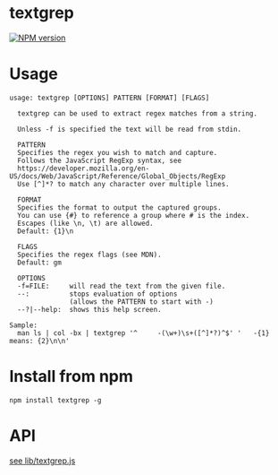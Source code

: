 # textgrep

[![NPM version](https://img.shields.io/npm/v/textgrep.svg?style=flat-square)](http://www.npmjs.com/package/textgrep)

# Usage

```
usage: textgrep [OPTIONS] PATTERN [FORMAT] [FLAGS]

  textgrep can be used to extract regex matches from a string.

  Unless -f is specified the text will be read from stdin.

  PATTERN
  Specifies the regex you wish to match and capture.
  Follows the JavaScript RegExp syntax, see
  https://developer.mozilla.org/en-US/docs/Web/JavaScript/Reference/Global_Objects/RegExp
  Use [^]*? to match any character over multiple lines.

  FORMAT
  Specifies the format to output the captured groups.
  You can use {#} to reference a group where # is the index.
  Escapes (like \n, \t) are allowed.
  Default: {1}\n

  FLAGS
  Specifies the regex flags (see MDN).
  Default: gm

  OPTIONS
  -f=FILE:     will read the text from the given file.
  --:          stops evaluation of options
               (allows the PATTERN to start with -)
  --?|--help:  shows this help screen.

Sample:
  man ls | col -bx | textgrep '^     -(\w+)\s+([^]*?)^$' '   -{1} means: {2}\n\n'
```

# Install from npm

```
npm install textgrep -g
```

# API

[see lib/textgrep.js](lib/textgrep.js)
